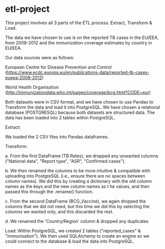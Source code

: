 # etl-project

This project involves all 3 parts of the ETL process: Extract, Transform & Load.

The data we have chosen to use is on the reported TB cases in the EU/EEA, 
from 2008-2012 and the immunization coverage estimates by country in EU/EEA.

Our data sources were as follows:

European Centre for Disease Prevention and Control
(https://www.ecdc.europa.eu/en/publications-data/reported-tb-cases-eueea-2008-2012)


World Health Organisation
(http://immunizationdata.who.int/pages/coverage/bcg.html?CODE=eur)


Both datasets were in CSV format, and we have chosen to use Pandas to Transform the data 
and load it into PostgreSQL. We have chosen a relational database (POSTGRESQL) because 
both datasets are structured data. The data has been loaded into 2 tables within PostgreSQL.

Extract: 

We loaded the 2 CSV files into Pandas dataframes.

Transform:

a. From the first DataFrame (TB Rates), we dropped any unwanted columns
 ("National data", "Report type", "ASR", "Confirmed cases").

b. We then renamed the columns to be more intuitive & compatible with uploading into 
PostgreSQL (i.e., ensure there are no spaces between column names). We did this by 
creating a dictionary with the old column names as the keys and the new column names as t
he values, and then passed this through the .rename() function.

c. From the second DataFrame (BCG_Vaccine), we again dropped the columns that we did not 
need, but this time we did this by selecting the columns we wanted only, and this discarded the rest.

d. We renamed the 'Country/Region' column & dropped any duplicates

Load: Within PostgreSQL, we created 2 tables ("reported_cases" & "immunisation"). We then 
used SQLAlchemy to create an engine so we could connect to the database & load the data into PostgreSQL.